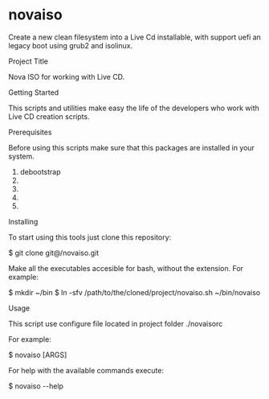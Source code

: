 # novaiso
Create  a new clean filesystem into a Live Cd installable, with support uefi an legacy boot using grub2 and isolinux.

Project Title

Nova ISO for working with Live CD.


Getting Started

This scripts and utilities make easy the life of the developers who work with Live CD creation scripts.


Prerequisites

Before using this scripts make sure that this packages are installed in your system.

1. debootstrap
2. 
3. 
4. 
5. 

Installing

To start using this tools just clone this repository:

$ git clone git@/novaiso.git


Make all the executables accesible for bash, without the extension. For example:

$ mkdir ~/bin
$ ln -sfv /path/to/the/cloned/project/novaiso.sh ~/bin/novaiso

Usage

This script use configure file located in project folder ./novaisorc

For example:

$ novaiso [ARGS]

For help with the available commands execute:

$ novaiso --help
